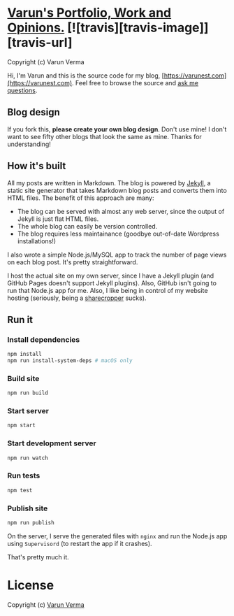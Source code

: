# [Varun's Portfolio, Work and Opinions.](https://varunest.com) [![travis][travis-image]][travis-url]

Copyright (c) Varun Verma

Hi, I'm Varun and this is the source code for my blog, [https://varunest.com](https://varunest.com). Feel free to browse the source and [ask me questions](https://twitter.com/varunest).

## Blog design

If you fork this, **please create your own blog design**. Don't use mine! I don't want to see fifty other blogs that look the same as mine. Thanks for understanding!

## How it's built

All my posts are written in Markdown. The blog is powered by [Jekyll](https://github.com/mojombo/jekyll), a static site generator that takes Markdown blog posts and converts them into HTML files. The benefit of this approach are many:

- The blog can be served with almost any web server, since the output of Jekyll is just flat HTML files.
- The whole blog can easily be version controlled.
- The blog requires less maintainance (goodbye out-of-date Wordpress installations!)

I also wrote a simple Node.js/MySQL app to track the number of page views on each blog post. It's pretty straightforward.

I host the actual site on my own server, since I have a Jekyll plugin (and GitHub Pages doesn't support Jekyll plugins). Also, GitHub isn't going to run that Node.js app for me. Also, I like being in control of my website hosting (seriously, being a [sharecropper](http://www.tbray.org/ongoing/When/200x/2003/07/12/WebsThePlace) sucks).

## Run it

### Install dependencies

```bash
npm install
npm run install-system-deps # macOS only
```

### Build site

```bash
npm run build
```

### Start server

```bash
npm start
```

### Start development server

```bash
npm run watch
```

### Run tests

```bash
npm test
```

### Publish site

```bash
npm run publish
```

On the server, I serve the generated files with `nginx` and run the Node.js app using `Supervisord` (to restart the app if it crashes).

That's pretty much it.

# License

Copyright (c) [Varun Verma](https://varunest.com/)
